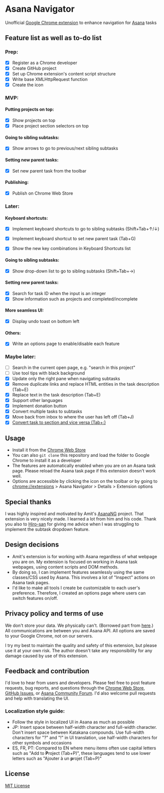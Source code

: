 # Asana Navigator

Unofficial [Google Chrome extension](https://chrome.google.com/webstore/detail/asana-navigator/ckfdnhplhmbingcopckooenamecdckne) to enhance navigation for [Asana](https://asana.com/) tasks

## Feature list as well as to-do list

### Prep:
- [x] Register as a Chrome developer
- [x] Create GitHub project
- [x] Set up Chrome extension's content script structure
- [x] Write base XMLHttpRequest function
- [x] Create the icon

### MVP:

#### Putting projects on top:
- [x] Show projects on top
- [x] Place project section selectors on top

#### Going to sibling subtasks:
- [x] Show arrows to go to previous/next sibling subtasks

#### Setting new parent tasks:
- [x] Set new parent task from the toolbar

#### Publishing:
- [x] Publish on Chrome Web Store

### Later:

#### Keyboard shortcuts:
- [x] Implement keyboard shortcuts to go to sibling subtasks (Shift+Tab+↑/↓)
- [x] Implement keyboard shortcut to set new parent task (Tab+G)
- [x] Show the new key combinations in Keyboard Shortcuts list


#### Going to sibling subtasks:
- [x] Show drop-down list to go to sibling subtasks (Shift+Tab+→)

#### Setting new parent tasks:
- [x] Search for task ID when the input is an integer
- [x] Show information such as projects and completed/incomplete

#### More seamless UI:
- [x] Display undo toast on bottom left

#### Others:
- [x] Write an options page to enable/disable each feature

### Maybe later:
- [ ] Search in the current open page, e.g. "search in this project"
- [ ] Use tool tips with black background
- [x] Update only the right pane when navigating subtasks
- [x] Remove duplicate links and replace HTML entities in the task description (Tab+E)
- [x] Replace text in the task description (Tab+E)
- [x] Support other languages
- [x] Implement donation button
- [x] Convert multiple tasks to subtasks
- [x] Move back from inbox to where the user has left off (Tab+J)
- [x] [Convert task to section and vice versa (Tab+:)](https://www.youtube.com/watch?v=4V_4FtMLZZk)

## Usage

- Install it from the [Chrome Web Store](https://chrome.google.com/webstore/detail/asana-navigator/ckfdnhplhmbingcopckooenamecdckne)
- You can also `git clone` this repository and load the folder to Google Chrome to install it as a developer
- The features are automatically enabled when you are on an Asana task page. Please reload the Asana task page if this extension doesn't work well.
- Options are accessible by clicking the icon on the toolbar or by going to [chrome://extensions](chrome://extensions) > Asana Navigator > Details > Extension options

## Special thanks

I was highly inspired and motivated by Amit's [AsanaNG](https://github.com/amitg87/asana-chrome-plugin) project. That extension is very nicely made. I learned a lot from him and his code.
Thank you also to [Hiro-san](https://github.com/hiroyamada/) for giving me advice when I was struggling to implement the subtask dropdown feature.

## Design decisions

- Amit's extension is for working with Asana regardless of what webpage you are on. My extension is focused on working in Asana task webpages, using content scripts and DOM methods.
- By doing so, I can implement features seamlessly using the same classes/CSS used by Asana. This involves a lot of "Inspect" actions on Asana task pages.
- I'd like to make all tools I create be customizable to each user's preference. Therefore, I created an options page where users can switch features on/off.

## Privacy policy and terms of use

We don't store your data. We physically can't. (Borrowed part from [here](https://github.com/amitg87/asana-chrome-plugin/wiki/Privacy-policy).) All communications are between you and Asana API. All options are saved to your Google Chrome, not on our servers.

I try my best to maintain the quality and safety of this extension, but please use it at your own risk. The author doesn't take any responsibility for any damage caused by use of this extension.

## Feedback and contribution

I'd love to hear from users and developers.
Please feel free to post feature requests, bug reports, and questions through the [Chrome Web Store](https://chrome.google.com/webstore/detail/asana-navigator/ckfdnhplhmbingcopckooenamecdckne), [GitHub Issues](https://github.com/ShunSakurai/asana-navigator/issues), or [Asana Community Forum](https://forum.asana.com/t/34586). I'd also welcome pull requests and help with translating the UI.

### Localization style guide:
- Follow the style in localized UI in Asana as much as possible
- JP: Insert space between half-width character and full-width character. Don't insert space between Katakana compounds. Use full-width characters for "?" and "!" in UI translation, use half-width characters for other symbols and occasions
- ES, FR, PT: Compared to EN where menu items often use capital letters such as "Add to **P**roject (Tab+P)", these languages tend to use lower letters such as "Ajouter à un **p**rojet (Tab+P)"

## License

[MIT License](https://github.com/ShunSakurai/asana-navigator/blob/master/LICENSE)
